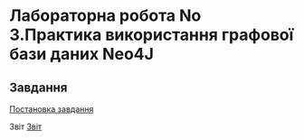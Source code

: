 ﻿Лабораторна робота No 3.Практика використання графової бази даних Neo4J
=====================

Завдання
-----------------------------------
[Постановка завдання](https://docs.google.com/document/d/1LjkTBjq4TOmAHlicYj2q5pm11Ats1Xz6d1gkS84QgZE)

Звіт
[Звіт](./)